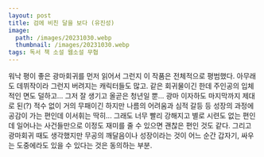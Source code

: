 ```yaml
---
layout: post
title: 검에 비친 달을 보다 (유진성)
image:
  path: /images/20231030.webp
  thumbnail: /images/20231030.webp
tags: 독서 책 소설 웹소설 무협
---
```


워낙 평이 좋은 광마회귀를 먼저 읽어서 그런지 이 작품은 전체적으로 평범했다. 아무래도 데뷔작이라 그런지 버려지는 캐릭터들도 많고. 같은 회귀물이긴 한데 주인공의 입체적인 면도 덜하고... 그저 잘 생기고 올곧은 청년일 뿐... 광마 이자하도 마지막까지 제대로 된(?) 적수 없이 거의 무패이긴 하지만 나름의 어려움과 심적 갈등 등 성장의 과정에 공감이 가는 편인데 이서휘는 딱히... 그래도 너무 빨리 강해지고 별로 시련도 없는 편인데 일어나는 사건들만으로 이정도 재미를 줄 수 있으면 괜찮은 편인 것도 같다. 그리고 광마회귀 때도 생각했지만 무공의 깨달음이나 성장이라는 것이 어느 순간 갑자기, 싸우는 도중에라도 있을 수 있다는 것은 동의하는 부분.
